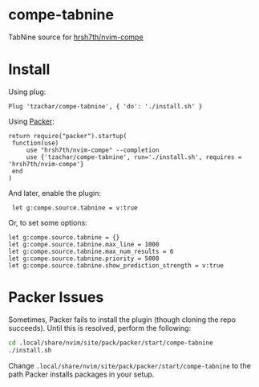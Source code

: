 # compe-tabnine
TabNine source for [hrsh7th/nvim-compe](https://github.com/hrsh7th/nvim-compe)

# Install

Using plug:
   ```viml
   Plug 'tzachar/compe-tabnine', { 'do': './install.sh' }
   ```

Using [Packer](https://github.com/wbthomason/packer.nvim/):
   ```viml
return require("packer").startup(
	function(use)
		use "hrsh7th/nvim-compe" --completion
		use {'tzachar/compe-tabnine', run='./install.sh', requires = 'hrsh7th/nvim-compe'}
	end
)
   ```

And later, enable the plugin:

   ```viml
	let g:compe.source.tabnine = v:true
   ```

Or, to set some options:
   ```viml
let g:compe.source.tabnine = {}
let g:compe.source.tabnine.max_line = 1000
let g:compe.source.tabnine.max_num_results = 6
let g:compe.source.tabnine.priority = 5000
let g:compe.source.tabnine.show_prediction_strength = v:true
   ```

# Packer Issues

Sometimes, Packer fails to install the plugin (though cloning the repo
succeeds). Until this is resolved, perform the following:
```sh
cd .local/share/nvim/site/pack/packer/start/compe-tabnine
./install.sh
```

Change `.local/share/nvim/site/pack/packer/start/compe-tabnine` to the path
Packer installs packages in your setup.
